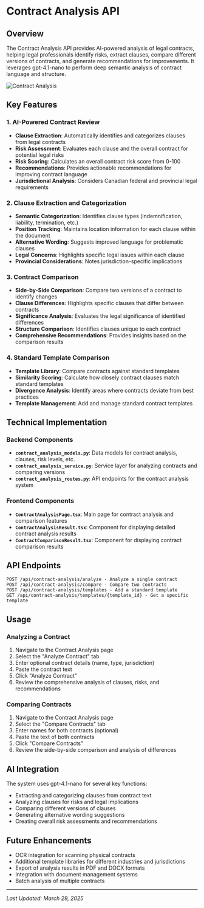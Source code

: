 # Contract Analysis API

## Overview

The Contract Analysis API provides AI-powered analysis of legal contracts, helping legal professionals identify risks, extract clauses, compare different versions of contracts, and generate recommendations for improvements. It leverages gpt-4.1-nano to perform deep semantic analysis of contract language and structure.

![Contract Analysis](https://via.placeholder.com/800x400?text=Contract+Analysis+Tool)

## Key Features

### 1. AI-Powered Contract Review

- **Clause Extraction**: Automatically identifies and categorizes clauses from legal contracts
- **Risk Assessment**: Evaluates each clause and the overall contract for potential legal risks
- **Risk Scoring**: Calculates an overall contract risk score from 0-100
- **Recommendations**: Provides actionable recommendations for improving contract language
- **Jurisdictional Analysis**: Considers Canadian federal and provincial legal requirements

### 2. Clause Extraction and Categorization

- **Semantic Categorization**: Identifies clause types (indemnification, liability, termination, etc.)
- **Position Tracking**: Maintains location information for each clause within the document
- **Alternative Wording**: Suggests improved language for problematic clauses
- **Legal Concerns**: Highlights specific legal issues within each clause
- **Provincial Considerations**: Notes jurisdiction-specific implications

### 3. Contract Comparison

- **Side-by-Side Comparison**: Compare two versions of a contract to identify changes
- **Clause Differences**: Highlights specific clauses that differ between contracts
- **Significance Analysis**: Evaluates the legal significance of identified differences
- **Structure Comparison**: Identifies clauses unique to each contract
- **Comprehensive Recommendations**: Provides insights based on the comparison results

### 4. Standard Template Comparison

- **Template Library**: Compare contracts against standard templates
- **Similarity Scoring**: Calculate how closely contract clauses match standard templates
- **Divergence Analysis**: Identify areas where contracts deviate from best practices
- **Template Management**: Add and manage standard contract templates

## Technical Implementation

### Backend Components

- **`contract_analysis_models.py`**: Data models for contract analysis, clauses, risk levels, etc.
- **`contract_analysis_service.py`**: Service layer for analyzing contracts and comparing versions
- **`contract_analysis_routes.py`**: API endpoints for the contract analysis system

### Frontend Components

- **`ContractAnalysisPage.tsx`**: Main page for contract analysis and comparison features
- **`ContractAnalysisResult.tsx`**: Component for displaying detailed contract analysis results
- **`ContractComparisonResult.tsx`**: Component for displaying contract comparison results

## API Endpoints

```
POST /api/contract-analysis/analyze - Analyze a single contract
POST /api/contract-analysis/compare - Compare two contracts
POST /api/contract-analysis/templates - Add a standard template
GET /api/contract-analysis/templates/{template_id} - Get a specific template
```

## Usage

### Analyzing a Contract

1. Navigate to the Contract Analysis page
2. Select the "Analyze Contract" tab
3. Enter optional contract details (name, type, jurisdiction)
4. Paste the contract text
5. Click "Analyze Contract"
6. Review the comprehensive analysis of clauses, risks, and recommendations

### Comparing Contracts

1. Navigate to the Contract Analysis page
2. Select the "Compare Contracts" tab
3. Enter names for both contracts (optional)
4. Paste the text of both contracts
5. Click "Compare Contracts"
6. Review the side-by-side comparison and analysis of differences

## AI Integration

The system uses gpt-4.1-nano for several key functions:

- Extracting and categorizing clauses from contract text
- Analyzing clauses for risks and legal implications
- Comparing different versions of clauses
- Generating alternative wording suggestions
- Creating overall risk assessments and recommendations

## Future Enhancements

- OCR integration for scanning physical contracts
- Additional template libraries for different industries and jurisdictions
- Export of analysis results in PDF and DOCX formats
- Integration with document management systems
- Batch analysis of multiple contracts

---

*Last Updated: March 29, 2025*
